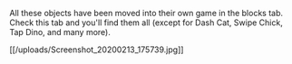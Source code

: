 All these objects have been moved into their own game in the blocks tab. Check this tab and you'll find them all (except for Dash Cat, Swipe Chick, Tap Dino, and many more).

[[/uploads/Screenshot_20200213_175739.jpg]]
